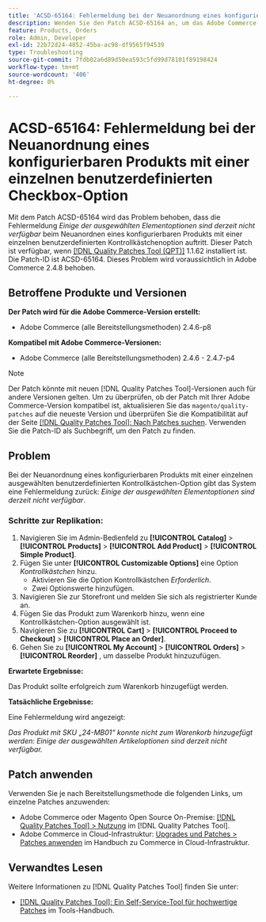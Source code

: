 ```yaml
---
title: 'ACSD-65164: Fehlermeldung bei der Neuanordnung eines konfigurierbaren Produkts mit einer einzelnen benutzerdefinierten Checkbox-Option'
description: Wenden Sie den Patch ACSD-65164 an, um das Adobe Commerce-Problem zu beheben, bei dem die Fehlermeldung *Einige der ausgewählten Elementoptionen sind derzeit nicht verfügbar* angezeigt wird, wenn ein konfigurierbares Produkt mit einer einzigen benutzerdefinierten Kontrollkästchenoption neu bestellt wird.
feature: Products, Orders
role: Admin, Developer
exl-id: 22b72d24-4852-45ba-ac98-df9565f94539
type: Troubleshooting
source-git-commit: 7fdb02a6d89d50ea593c5fd99d78101f89198424
workflow-type: tm+mt
source-wordcount: '406'
ht-degree: 0%

---
```


# ACSD-65164: Fehlermeldung bei der Neuanordnung eines konfigurierbaren Produkts mit einer einzelnen benutzerdefinierten Checkbox-Option

Mit dem Patch ACSD-65164 wird das Problem behoben, dass die Fehlermeldung *Einige der ausgewählten Elementoptionen sind derzeit nicht verfügbar* beim Neuanordnen eines konfigurierbaren Produkts mit einer einzelnen benutzerdefinierten Kontrollkästchenoption auftritt. Dieser Patch ist verfügbar, wenn [[!DNL Quality Patches Tool (QPT)]](/help/tools/quality-patches-tool/quality-patches-tool-to-self-serve-quality-patches.md) 1.1.62 installiert ist. Die Patch-ID ist ACSD-65164. Dieses Problem wird voraussichtlich in Adobe Commerce 2.4.8 behoben.

## Betroffene Produkte und Versionen

**Der Patch wird für die Adobe Commerce-Version erstellt:**

* Adobe Commerce (alle Bereitstellungsmethoden) 2.4.6-p8

**Kompatibel mit Adobe Commerce-Versionen:**

* Adobe Commerce (alle Bereitstellungsmethoden) 2.4.6 - 2.4.7-p4

>[!NOTE]
>
>Der Patch könnte mit neuen [!DNL Quality Patches Tool]-Versionen auch für andere Versionen gelten. Um zu überprüfen, ob der Patch mit Ihrer Adobe Commerce-Version kompatibel ist, aktualisieren Sie das `magento/quality-patches` auf die neueste Version und überprüfen Sie die Kompatibilität auf der Seite [[!DNL Quality Patches Tool]: Nach Patches suchen](https://experienceleague.adobe.com/tools/commerce-quality-patches/index.html?lang=de). Verwenden Sie die Patch-ID als Suchbegriff, um den Patch zu finden.

## Problem

Bei der Neuanordnung eines konfigurierbaren Produkts mit einer einzelnen ausgewählten benutzerdefinierten Kontrollkästchen-Option gibt das System eine Fehlermeldung zurück: *Einige der ausgewählten Elementoptionen sind derzeit nicht verfügbar*.

### Schritte zur Replikation:

1. Navigieren Sie im Admin-Bedienfeld zu **[!UICONTROL Catalog]** > **[!UICONTROL Products]** > **[!UICONTROL Add Product]** > **[!UICONTROL Simple Product]**.
1. Fügen Sie unter **[!UICONTROL Customizable Options]** eine Option *Kontrollkästchen* hinzu.
   * Aktivieren Sie die Option Kontrollkästchen *Erforderlich*.
   * Zwei Optionswerte hinzufügen.
1. Navigieren Sie zur Storefront und melden Sie sich als registrierter Kunde an.
1. Fügen Sie das Produkt zum Warenkorb hinzu, wenn eine Kontrollkästchen-Option ausgewählt ist.
1. Navigieren Sie zu **[!UICONTROL Cart]** > **[!UICONTROL Proceed to Checkout]** > **[!UICONTROL Place an Order]**.
1. Gehen Sie zu **[!UICONTROL My Account]** > **[!UICONTROL Orders]** > **[!UICONTROL Reorder]** , um dasselbe Produkt hinzuzufügen.

**Erwartete Ergebnisse:**

Das Produkt sollte erfolgreich zum Warenkorb hinzugefügt werden.

**Tatsächliche Ergebnisse:**

Eine Fehlermeldung wird angezeigt:

*Das Produkt mit SKU „24-MB01“ konnte nicht zum Warenkorb hinzugefügt werden: Einige der ausgewählten Artikeloptionen sind derzeit nicht verfügbar.*

## Patch anwenden

Verwenden Sie je nach Bereitstellungsmethode die folgenden Links, um einzelne Patches anzuwenden:

* Adobe Commerce oder Magento Open Source On-Premise: [[!DNL Quality Patches Tool] > Nutzung](/help/tools/quality-patches-tool/usage.md) im [!DNL Quality Patches Tool].
* Adobe Commerce in Cloud-Infrastruktur: [Upgrades und Patches > Patches anwenden](https://experienceleague.adobe.com/docs/commerce-cloud-service/user-guide/develop/upgrade/apply-patches.html?lang=de) im Handbuch zu Commerce in Cloud-Infrastruktur.

## Verwandtes Lesen

Weitere Informationen zu [!DNL Quality Patches Tool] finden Sie unter:

* [[!DNL Quality Patches Tool]: Ein Self-Service-Tool für hochwertige Patches](/help/tools/quality-patches-tool/quality-patches-tool-to-self-serve-quality-patches.md) im Tools-Handbuch.
